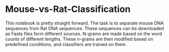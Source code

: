 # Mouse-vs-Rat-Classification

This notebook is pretty straight forward. The task is to separate mouse DNA sequences from Rat DNA sequences. These sequences can be downloaded as Fasta files form different sources. N-grams are made based on the word counts of different lengths. These n-grams are then modified based on predefined conditions, and classifiers are trained on them.
